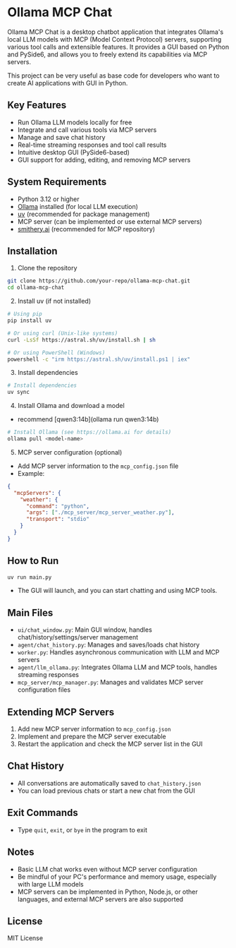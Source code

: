 # Ollama MCP Chat

Ollama MCP Chat is a desktop chatbot application that integrates Ollama's local LLM models with MCP (Model Context Protocol) servers, supporting various tool calls and extensible features. It provides a GUI based on Python and PySide6, and allows you to freely extend its capabilities via MCP servers.

This project can be very useful as base code for developers who want to create AI applications with GUI in Python.

## Key Features

- Run Ollama LLM models locally for free
- Integrate and call various tools via MCP servers
- Manage and save chat history
- Real-time streaming responses and tool call results
- Intuitive desktop GUI (PySide6-based)
- GUI support for adding, editing, and removing MCP servers

## System Requirements

- Python 3.12 or higher
- [Ollama](https://ollama.ai) installed (for local LLM execution)
- [uv](https://github.com/astral-sh/uv) (recommended for package management)
- MCP server (can be implemented or use external MCP servers)
- [smithery.ai](https://smithery.ai) (recommended for MCP repository)

## Installation

1. Clone the repository
```bash
git clone https://github.com/your-repo/ollama-mcp-chat.git
cd ollama-mcp-chat
```

2. Install uv (if not installed)
```bash
# Using pip
pip install uv

# Or using curl (Unix-like systems)
curl -LsSf https://astral.sh/uv/install.sh | sh

# Or using PowerShell (Windows)
powershell -c "irm https://astral.sh/uv/install.ps1 | iex"
```

3. Install dependencies
```bash
# Install dependencies
uv sync
```

4. Install Ollama and download a model
- recommend [qwen3:14b](ollama run qwen3:14b)
```bash
# Install Ollama (see https://ollama.ai for details)
ollama pull <model-name>
```

5. MCP server configuration (optional)
- Add MCP server information to the `mcp_config.json` file
- Example:
```json
{
  "mcpServers": {
    "weather": {
      "command": "python",
      "args": ["./mcp_server/mcp_server_weather.py"],
      "transport": "stdio"
    }
  }
}
```

## How to Run

```bash
uv run main.py
```
- The GUI will launch, and you can start chatting and using MCP tools.

## Main Files

- `ui/chat_window.py`: Main GUI window, handles chat/history/settings/server management
- `agent/chat_history.py`: Manages and saves/loads chat history
- `worker.py`: Handles asynchronous communication with LLM and MCP servers
- `agent/llm_ollama.py`: Integrates Ollama LLM and MCP tools, handles streaming responses
- `mcp_server/mcp_manager.py`: Manages and validates MCP server configuration files

## Extending MCP Servers

1. Add new MCP server information to `mcp_config.json`
2. Implement and prepare the MCP server executable
3. Restart the application and check the MCP server list in the GUI

## Chat History

- All conversations are automatically saved to `chat_history.json`
- You can load previous chats or start a new chat from the GUI

## Exit Commands

- Type `quit`, `exit`, or `bye` in the program to exit

## Notes

- Basic LLM chat works even without MCP server configuration
- Be mindful of your PC's performance and memory usage, especially with large LLM models
- MCP servers can be implemented in Python, Node.js, or other languages, and external MCP servers are also supported

## License

MIT License

